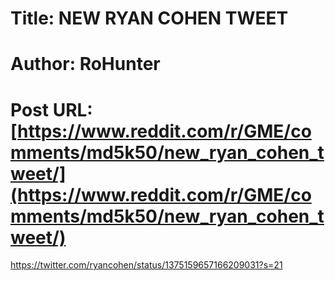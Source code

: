 # Title: NEW RYAN COHEN TWEET
# Author: RoHunter
# Post URL: [https://www.reddit.com/r/GME/comments/md5k50/new_ryan_cohen_tweet/](https://www.reddit.com/r/GME/comments/md5k50/new_ryan_cohen_tweet/)


https://twitter.com/ryancohen/status/1375159657166209031?s=21